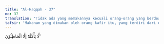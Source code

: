 ```yaml
---
title: "Al-Haqqah - 37"
no: 37
translation: "Tidak ada yang memakannya kecuali orang-orang yang berdosa. "
tafsir: "Makanan yang dimakan oleh orang kafir itu, yang terdiri dari darah dan nanah, adalah makanan yang sangat jijik dan tiada termakan oleh siapa pun. Hal ini menunjukkan gambaran kehidupan neraka yang penuh kehinaan."
---
```


لَّا يَأْكُلُهٗٓ اِلَّا الْخَاطِـُٔوْنَ ࣖ 
